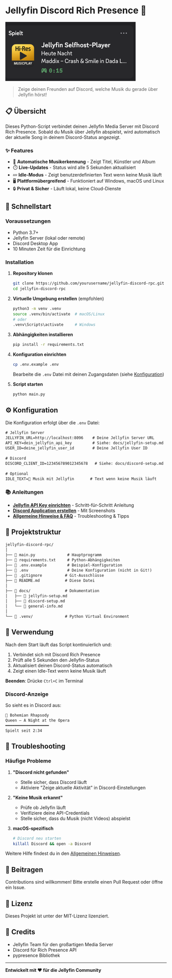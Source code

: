 # Jellyfin Discord Rich Presence 🎵

<!-- Platz für deine Werbegrafik -->
![Jellyfin Discord Rich Presence Banner](./media/Bildschirmfoto%202025-07-20%20um%2016.41.21.png)

> Zeige deinen Freunden auf Discord, welche Musik du gerade über Jellyfin hörst!

## 📋 Übersicht

Dieses Python-Script verbindet deinen Jellyfin Media Server mit Discord Rich Presence. Sobald du Musik über Jellyfin abspielst, wird automatisch der aktuelle Song in deinem Discord-Status angezeigt.

### ✨ Features

- 🎵 **Automatische Musikerkennung** - Zeigt Titel, Künstler und Album
- ⏱️ **Live-Updates** - Status wird alle 5 Sekunden aktualisiert
- 💤 **Idle-Modus** - Zeigt benutzerdefinierten Text wenn keine Musik läuft
- 🖥️ **Plattformübergreifend** - Funktioniert auf Windows, macOS und Linux
- 🔒 **Privat & Sicher** - Läuft lokal, keine Cloud-Dienste

## 🚀 Schnellstart

### Voraussetzungen

- Python 3.7+
- Jellyfin Server (lokal oder remote)
- Discord Desktop App
- 10 Minuten Zeit für die Einrichtung

### Installation

1. **Repository klonen**
   ```bash
   git clone https://github.com/yourusername/jellyfin-discord-rpc.git
   cd jellyfin-discord-rpc
   ```

2. **Virtuelle Umgebung erstellen** (empfohlen)
   ```bash
   python3 -m venv .venv
   source .venv/bin/activate  # macOS/Linux
   # oder
   .venv\Scripts\activate     # Windows
   ```

3. **Abhängigkeiten installieren**
   ```bash
   pip install -r requirements.txt
   ```

4. **Konfiguration einrichten**
   ```bash
   cp .env.example .env
   ```
   Bearbeite die `.env` Datei mit deinen Zugangsdaten (siehe [Konfiguration](#konfiguration))

5. **Script starten**
   ```bash
   python main.py
   ```

## ⚙️ Konfiguration

Die Konfiguration erfolgt über die `.env` Datei:

```env
# Jellyfin Server
JELLYFIN_URL=http://localhost:8096    # Deine Jellyfin Server URL
API_KEY=dein_jellyfin_api_key         # Siehe: docs/jellyfin-setup.md
USER_ID=deine_jellyfin_user_id        # Deine Jellyfin User ID

# Discord
DISCORD_CLIENT_ID=123456789012345678   # Siehe: docs/discord-setup.md

# Optional
IDLE_TEXT=🎵 Musik mit Jellyfin       # Text wenn keine Musik läuft
```

### 📚 Anleitungen

- **[Jellyfin API Key einrichten](docs/jellyfin-setup.md)** - Schritt-für-Schritt Anleitung
- **[Discord Application erstellen](docs/discord-setup.md)** - Mit Screenshots
- **[Allgemeine Hinweise & FAQ](docs/general-info.md)** - Troubleshooting & Tipps

## 📁 Projektstruktur

```
jellyfin-discord-rpc/
│
├── 📄 main.py              # Hauptprogramm
├── 📄 requirements.txt     # Python-Abhängigkeiten
├── 📄 .env.example         # Beispiel-Konfiguration
├── 📄 .env                 # Deine Konfiguration (nicht in Git!)
├── 📄 .gitignore          # Git-Ausschlüsse
├── 📄 README.md           # Diese Datei
│
├── 📁 docs/               # Dokumentation
│   ├── 📄 jellyfin-setup.md
│   ├── 📄 discord-setup.md
│   └── 📄 general-info.md
│
└── 📁 .venv/              # Python Virtual Environment
```

## 🎯 Verwendung

Nach dem Start läuft das Script kontinuierlich und:

1. Verbindet sich mit Discord Rich Presence
2. Prüft alle 5 Sekunden den Jellyfin-Status
3. Aktualisiert deinen Discord-Status automatisch
4. Zeigt einen Idle-Text wenn keine Musik läuft

**Beenden**: Drücke `Ctrl+C` im Terminal

### Discord-Anzeige

So sieht es in Discord aus:

```
🎵 Bohemian Rhapsody
Queen – A Night at the Opera
━━━━━━━━━━━━━━━━━━━
Spielt seit 2:34
```

## 🔧 Troubleshooting

### Häufige Probleme

1. **"Discord nicht gefunden"**
   - Stelle sicher, dass Discord läuft
   - Aktiviere "Zeige aktuelle Aktivität" in Discord-Einstellungen

2. **"Keine Musik erkannt"**
   - Prüfe ob Jellyfin läuft
   - Verifiziere deine API-Credentials
   - Stelle sicher, dass du Musik (nicht Videos) abspielst

3. **macOS-spezifisch**
   ```bash
   # Discord neu starten
   killall Discord && open -a Discord
   ```

Weitere Hilfe findest du in den [Allgemeinen Hinweisen](docs/general-info.md).

## 🤝 Beitragen

Contributions sind willkommen! Bitte erstelle einen Pull Request oder öffne ein Issue.

## 📝 Lizenz

Dieses Projekt ist unter der MIT-Lizenz lizenziert.

## 🙏 Credits

- Jellyfin Team für den großartigen Media Server
- Discord für Rich Presence API
- pypresence Bibliothek

---

**Entwickelt mit ❤️ für die Jellyfin Community**